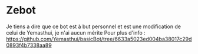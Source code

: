 Zebot
=====
Je tiens a dire que ce bot est à but personnel et est une modification de celui de Yemasthui, je n'ai aucun mérite
Pour plus d'info : https://github.com/Yemasthui/basicBot/tree/6633a5023ed004ba38017c29d0893f4b7338aa89
